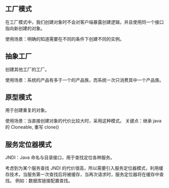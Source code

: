 ## 工厂模式

在工厂模式中，我们创建对象时不会对客户端暴露创建逻辑，并且使用同一个接口指向新创建的对象。

使用场景：明确的知道需要在不同的条件下创建不同的实例。

## 抽象工厂

创建其他工厂的工厂。

使用场景：系统的产品有多于一个的产品族，而系统一次只消费其中一个产品族。

## 原型模式

用于创建重复的对象。

使用场景：当直接创建对象的代价比较大时，采用这种模式。
关键点：继承 java 的 Cloneable, 重写 clone()

## 服务定位器模式

JNDI：Java 命名与目录接口，用于查找定位各种服务。

考虑到为某个服务查找 JNDI 的代价很高，所以需要引入服务定位器模式，利用缓存技术，当服务第一次查找后将被缓存，当再次请求时，服务定位器将在缓存中查找。
例如：数据库链接配置查找。